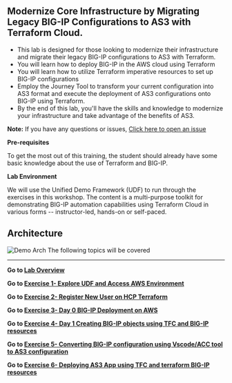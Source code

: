 ## Modernize Core Infrastructure by Migrating Legacy BIG-IP Configurations to AS3 with Terraform Cloud. 
- This lab is designed for those looking to modernize their infrastructure and migrate their legacy BIG-IP configurations to AS3 with Terraform. 
- You will learn how to deploy BIG-IP in the AWS cloud using Terraform 
- You will learn how to utilize Terraform imperative resources to set up BIG-IP configurations
- Employ the Journey Tool to transform your current configuration into AS3 format and execute the deployment of AS3 configurations onto BIG-IP using Terraform.
- By the end of this lab, you'll have the skills and knowledge to modernize your infrastructure and take advantage of the benefits of AS3.


**Note:** 
If you have any questions or issues, [Click here to open an issue](https://github.com/f5businessdevelopment/BIGIP_TerraformCloud/issues)

**Pre-requisites**

To get the most out of this training, the student should already have some basic knowledge about the use of Terraform and BIG-IP.

**Lab Environment**

We will use the Unified Demo Framework (UDF) to run through the exercises in this workshop. The content is a multi-purpose toolkit for demonstrating BIG-IP automation capabilities using Terraform Cloud  in various forms -- instructor-led, hands-on or self-paced.

## Architecture
![Demo Arch](images/f5_arch.png)
The following topics will be covered

---
**Go to [Lab Overview](docs/overview.md)**

**Go to [Exercise 1- Explore UDF and Access AWS Environment](docs/ex1.md)**

**Go to [Exercise 2- Register New User on HCP Terraform](docs/ex2.md)**

**Go to [Exercise 3- Day 0 BIG-IP Deployment on AWS ](docs/ex3.md)**

**Go to [Exercise 4- Day 1 Creating BIG-IP objects using TFC and BIG-IP resources ](docs/ex4.md)**

**Go to [Exercise 5- Converting BIG-IP configuration using Vscode/ACC tool to AS3 configuration](docs/ex5.md)**

**Go to [Exercise 6- Deploying AS3 App using TFC and terraform BIG-IP resources](docs/ex6.md)**
